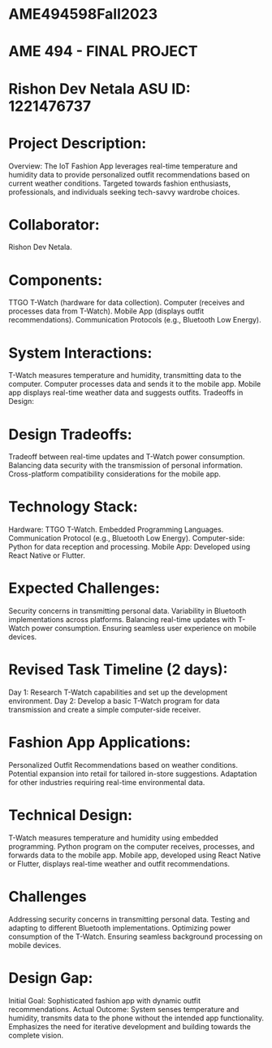 # AME494598Fall2023

# AME 494 - FINAL PROJECT
# Rishon Dev Netala ASU ID: 1221476737

# Project Description:

Overview:
The IoT Fashion App leverages real-time temperature and humidity data to provide personalized outfit recommendations based on current weather conditions.
Targeted towards fashion enthusiasts, professionals, and individuals seeking tech-savvy wardrobe choices.

# Collaborator:


Rishon Dev Netala.


# Components:


TTGO T-Watch (hardware for data collection).
Computer (receives and processes data from T-Watch).
Mobile App (displays outfit recommendations).
Communication Protocols (e.g., Bluetooth Low Energy).


# System Interactions:

T-Watch measures temperature and humidity, transmitting data to the computer.
Computer processes data and sends it to the mobile app.
Mobile app displays real-time weather data and suggests outfits.
Tradeoffs in Design:

# Design Tradeoffs:

Tradeoff between real-time updates and T-Watch power consumption.
Balancing data security with the transmission of personal information.
Cross-platform compatibility considerations for the mobile app.


# Technology Stack:

Hardware: TTGO T-Watch.
Embedded Programming Languages.
Communication Protocol (e.g., Bluetooth Low Energy).
Computer-side: Python for data reception and processing.
Mobile App: Developed using React Native or Flutter.

# Expected Challenges:

Security concerns in transmitting personal data.
Variability in Bluetooth implementations across platforms.
Balancing real-time updates with T-Watch power consumption.
Ensuring seamless user experience on mobile devices.


# Revised Task Timeline (2 days):

Day 1: Research T-Watch capabilities and set up the development environment.
Day 2: Develop a basic T-Watch program for data transmission and create a simple computer-side receiver.

# Fashion App Applications:

Personalized Outfit Recommendations based on weather conditions.
Potential expansion into retail for tailored in-store suggestions.
Adaptation for other industries requiring real-time environmental data.

# Technical Design:

T-Watch measures temperature and humidity using embedded programming.
Python program on the computer receives, processes, and forwards data to the mobile app.
Mobile app, developed using React Native or Flutter, displays real-time weather and outfit recommendations.

# Challenges
Addressing security concerns in transmitting personal data.
Testing and adapting to different Bluetooth implementations.
Optimizing power consumption of the T-Watch.
Ensuring seamless background processing on mobile devices.

# Design Gap:

Initial Goal: Sophisticated fashion app with dynamic outfit recommendations.
Actual Outcome: System senses temperature and humidity, transmits data to the phone without the intended app functionality.
Emphasizes the need for iterative development and building towards the complete vision.
